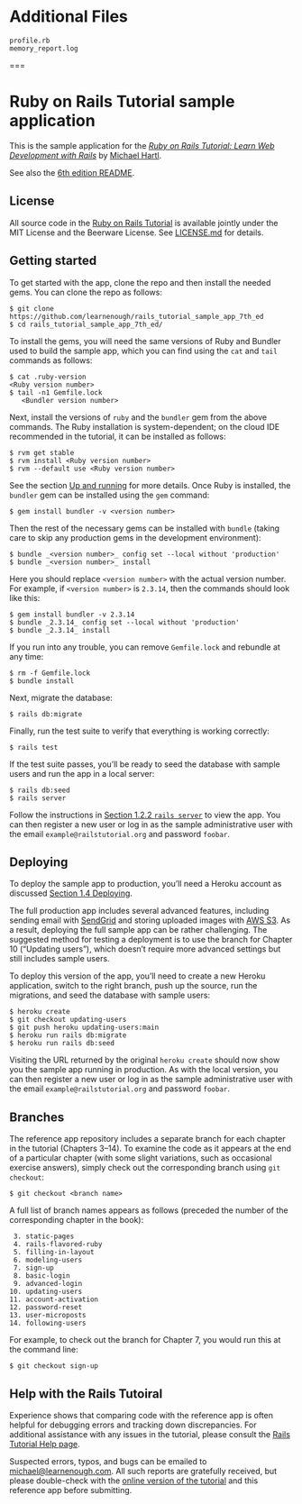 # Additional Files

```
profile.rb
memory_report.log
```

===
# Ruby on Rails Tutorial sample application

This is the sample application for the
[*Ruby on Rails Tutorial:
Learn Web Development with Rails*](https://www.railstutorial.org/)
by [Michael Hartl](https://www.michaelhartl.com/).

See also the [6th edition README](https://github.com/learnenough/sample_app_6th_ed#readme).

## License

All source code in the [Ruby on Rails Tutorial](https://www.railstutorial.org/)
is available jointly under the MIT License and the Beerware License. See
[LICENSE.md](LICENSE.md) for details.

## Getting started

To get started with the app, clone the repo and then install the needed gems. You can clone the repo as follows:

```
$ git clone https://github.com/learnenough/rails_tutorial_sample_app_7th_ed 
$ cd rails_tutorial_sample_app_7th_ed/
```

To install the gems, you will need the same versions of Ruby and Bundler used to build the sample app, which you can find using the `cat` and `tail` commands as follows:

```
$ cat .ruby-version
<Ruby version number>
$ tail -n1 Gemfile.lock
   <Bundler version number>
```

Next, install the versions of `ruby` and the `bundler` gem from the above commands. The Ruby installation is system-dependent; on the cloud IDE recommended in the tutorial, it can be installed as follows:

```
$ rvm get stable
$ rvm install <Ruby version number>
$ rvm --default use <Ruby version number>
```

See the section [Up and running](https://www.learnenough.com/ruby-on-rails-7th-edition-tutorial#sec-up_and_running) for more details. Once Ruby is installed, the `bundler` gem can be installed using the `gem` command:

```
$ gem install bundler -v <version number>
```

Then the rest of the necessary gems can be installed with `bundle` (taking care to skip any production gems in the development environment):

```
$ bundle _<version number>_ config set --local without 'production'
$ bundle _<version number>_ install
```

Here you should replace `<version number>` with the actual version number. For example, if `<version number>` is `2.3.14`, then the commands should look like this:

```
$ gem install bundler -v 2.3.14
$ bundle _2.3.14_ config set --local without 'production'
$ bundle _2.3.14_ install
```

If you run into any trouble, you can remove `Gemfile.lock` and rebundle at any time:

```
$ rm -f Gemfile.lock
$ bundle install
```

Next, migrate the database:

```
$ rails db:migrate
```

Finally, run the test suite to verify that everything is working correctly:

```
$ rails test
```

If the test suite passes, you’ll be ready to seed the database with sample users and run the app in a local server:

```
$ rails db:seed
$ rails server
```

Follow the instructions in [Section 1.2.2 `rails server`](https://www.railstutorial.org/book#sec-rails_server) to view the app. You can then register a new user or log in as the sample administrative user with the email `example@railstutorial.org` and password `foobar`.

## Deploying

To deploy the sample app to production, you’ll need a Heroku account as discussed [Section 1.4 Deploying](https://www.railstutorial.org/book/beginning#sec-deploying).

The full production app includes several advanced features, including sending email with [SendGrid](https://sendgrid.com/) and storing uploaded images with [AWS S3](https://aws.amazon.com/s3/). As a result, deploying the full sample app can be rather challenging. The suggested method for testing a deployment is to use the branch for Chapter 10 (“Updating users”), which doesn’t require more advanced settings but still includes sample users.

To deploy this version of the app, you’ll need to create a new Heroku application, switch to the right branch, push up the source, run the migrations, and seed the database with sample users:

```
$ heroku create
$ git checkout updating-users
$ git push heroku updating-users:main
$ heroku run rails db:migrate
$ heroku run rails db:seed
```

Visiting the URL returned by the original `heroku create` should now show you the sample app running in production. As with the local version, you can then register a new user or log in as the sample administrative user with the email `example@railstutorial.org` and password `foobar`.

## Branches

The reference app repository includes a separate branch for each chapter in the tutorial (Chapters 3–14). To examine the code as it appears at the end of a particular chapter (with some slight variations, such as occasional exercise answers), simply check out the corresponding branch using `git checkout`:

```
$ git checkout <branch name>
```

A full list of branch names appears as follows (preceded the number of the corresponding chapter in the book):

```
 3. static-pages
 4. rails-flavored-ruby
 5. filling-in-layout
 6. modeling-users
 7. sign-up
 8. basic-login
 9. advanced-login
10. updating-users
11. account-activation
12. password-reset
13. user-microposts
14. following-users
```

For example, to check out the branch for Chapter 7, you would run this at the command line:

```
$ git checkout sign-up
```

## Help with the Rails Tutoiral

Experience shows that comparing code with the reference app is often helpful for debugging errors and tracking down discrepancies. For additional assistance with any issues in the tutorial, please consult the [Rails Tutorial Help page](https://github.com/learnenough/rails_tutorial_sample_app_7th_ed/blob/main/HELP.md).

Suspected errors, typos, and bugs can be emailed to <michael@learnenough.com>. All such reports are gratefully received, but please double-check with the [online version of the tutorial](https://www.railstutorial.org/book) and this reference app before submitting.
